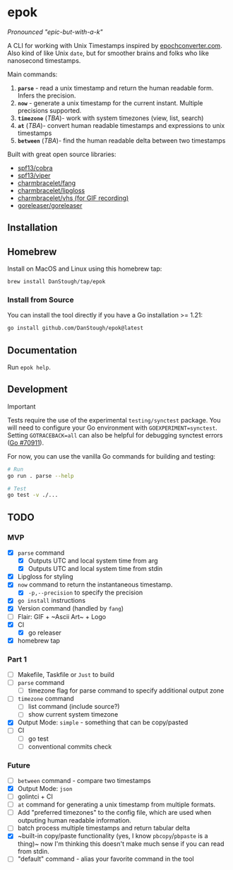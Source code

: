 # epok 
_Pronounced "epic-but-with-a-k"_

A CLI for working with Unix Timestamps inspired by [epochconverter.com](https://www.epochconverter.com).
Also kind of like Unix `date`, but for smoother brains and folks who like nanosecond timestamps.

Main commands:
1. **`parse`** - read a unix timestamp and return the human readable form. Infers the precision.
2. **`now`** - generate a unix timestamp for the current instant. Multiple precisions supported.
2. **`timezone`** (_TBA_)- work with system timezones (view, list, search)
3. **`at`** (_TBA_)- convert human readable timestamps and expressions to unix timestamps
4. **`between`** (_TBA_)- find the human readable delta between two timestamps

Built with great open source libraries:
* [spf13/cobra](https://github.com/spf13/cobra)
* [spf13/viper](https://github.com/spf13/viper)
* [charmbracelet/fang](https://github.com/charmbracelet/fang)
* [charmbracelet/lipgloss](https://github.com/charmbracelet/lipgloss)
* [charmbracelet/vhs (for GIF recording)](https://github.com/charmbracelet/vhs)
* [goreleaser/goreleaser](https://github.com/goreleaser/goreleaser)

## Installation

## Homebrew

Install on MacOS and Linux using this homebrew tap:
```bash
brew install DanStough/tap/epok
```

### Install from Source

You can install the tool directly if you have a Go installation >= 1.21:
```bash
go install github.com/DanStough/epok@latest
```

## Documentation

Run `epok help`.

## Development

> [!IMPORTANT]  
> Tests require the use of the experimental `testing/synctest` package.
> You will need to configure your Go environment with `GOEXPERIMENT=synctest`.
> Setting `GOTRACEBACK=all` can also be helpful for debugging synctest errors ([Go #70911](https://github.com/golang/go/issues/70911)).

For now, you can use the vanilla Go commands for building and testing: 
```bash
# Run
go run . parse --help

# Test
go test -v ./...
```

## TODO

### MVP
* [X] `parse` command
  * [X]  Outputs UTC and local system time from arg
  * [X]  Outputs UTC and local system time from stdin
* [X]  Lipgloss for styling
* [X] `now` command to return the instantaneous timestamp.
  * [X] `-p,--precision` to specify the precision
* [X] `go install` instructions
* [X] Version command (handled by `fang`)
* [ ] Flair: GIF + ~Ascii Art~ + Logo
* [X] CI
  * [X] go releaser
* [X] homebrew tap

### Part 1
* [ ] Makefile, Taskfile or `Just` to build
* [ ] `parse` command
  * [ ]  timezone flag for parse command to specify additional output zone
* [ ] `timezone` command
  * [ ] list command (include source?)
  * [ ] show current system timezone
* [X] Output Mode: `simple` - something that can be copy/pasted
* [ ] CI
  * [ ] go test
  * [ ] conventional commits check

### Future
* [ ] `between` command - compare two timestamps
* [X] Output Mode: `json`
* [ ] golintci + CI
* [ ]  `at` command for generating a unix timestamp from multiple formats.
* [ ] Add "preferred timezones" to the config file, which are used when outputing 
human readable information.
* [ ] batch process multiple timestamps and return tabular delta 
* [X] ~built-in copy/paste functionality (yes, I know `pbcopy`/`pbpaste` is a thing)~ now I'm thinking this doesn't make much sense if you can read from stdin.
* [ ] "default" command - alias your favorite command in the tool
